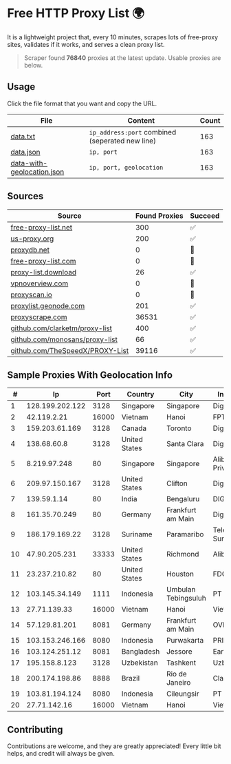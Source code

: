 
# Free HTTP Proxy List 🌍

It is a lightweight project that, every 10 minutes, scrapes lots of free-proxy sites, validates if it works, and serves a clean proxy list.


> Scraper found **76840** proxies at the latest update. Usable proxies are below.

## Usage

Click the file format that you want and copy the URL.


|File|Content|Count|
|----|-------|-----|
|[data.txt](https://raw.githubusercontent.com/themiralay/Proxy-List-World/master/data.txt)|`ip_address:port` combined (seperated new line)|163|
|[data.json](https://raw.githubusercontent.com/themiralay/Proxy-List-World/master/data.json)|`ip, port`|163|
|[data-with-geolocation.json](https://raw.githubusercontent.com/themiralay/Proxy-List-World/master/data-with-geolocation.json)|`ip, port, geolocation`|163|

## Sources

|Source|Found Proxies|Succeed|
|------|-------------|-------|
|[free-proxy-list.net](https://free-proxy-list.net)|300|✅|
|[us-proxy.org](https://www.us-proxy.org)|200|✅|
|[proxydb.net](http://proxydb.net)|0|🚫|
|[free-proxy-list.com](https://free-proxy-list.com/?page=&port=&type%5B%5D=http&type%5B%5D=https&up_time=0&search=Search)|0|🚫|
|[proxy-list.download](https://www.proxy-list.download/HTTP)|26|✅|
|[vpnoverview.com](https://vpnoverview.com/privacy/anonymous-browsing/free-proxy-servers)|0|🚫|
|[proxyscan.io](https://www.proxyscan.io)|0|🚫|
|[proxylist.geonode.com](https://proxylist.geonode.com/api/proxy-list?limit=300&page=1&sort_by=lastChecked&sort_type=desc&protocols=http,https)|201|✅|
|[proxyscrape.com](https://api.proxyscrape.com/v2/?request=displayproxies&protocol=http&timeout=10000&country=all&ssl=all&anonymity=all)|36531|✅|
|[github.com/clarketm/proxy-list](https://raw.githubusercontent.com/clarketm/proxy-list/master/proxy-list-raw.txt)|400|✅|
|[github.com/monosans/proxy-list](https://raw.githubusercontent.com/monosans/proxy-list/main/proxies/http.txt)|66|✅|
|[github.com/TheSpeedX/PROXY-List](https://raw.githubusercontent.com/TheSpeedX/PROXY-List/master/http.txt)|39116|✅|


## Sample Proxies With Geolocation Info

|#|Ip|Port|Country|City|Internet Service Provider|
|-|--|----|-------|----|-------------------------|
|1|128.199.202.122|3128|Singapore|Singapore|DigitalOcean, LLC|
|2|42.119.2.21|16000|Vietnam|Hanoi|FPT Telecom Company|
|3|159.203.61.169|3128|Canada|Toronto|DigitalOcean, LLC|
|4|138.68.60.8|3128|United States|Santa Clara|DigitalOcean, LLC|
|5|8.219.97.248|80|Singapore|Singapore|Alibaba Cloud (Singapore) Private Limited|
|6|209.97.150.167|3128|United States|Clifton|DigitalOcean, LLC|
|7|139.59.1.14|80|India|Bengaluru|DIGITALOCEAN|
|8|161.35.70.249|80|Germany|Frankfurt am Main|DigitalOcean, LLC|
|9|186.179.169.22|3128|Suriname|Paramaribo|Telecommunicationcompany Suriname - TeleSur|
|10|47.90.205.231|33333|United States|Richmond|Alibaba.com LLC|
|11|23.237.210.82|80|United States|Houston|FDCservers.net|
|12|103.145.34.149|1111|Indonesia|Umbulan Tebingsuluh|PT Lintas Data Multimedia|
|13|27.71.139.33|16000|Vietnam|Hanoi|Viettel Group|
|14|57.129.81.201|8081|Germany|Frankfurt am Main|OVH SAS|
|15|103.153.246.166|8080|Indonesia|Purwakarta|PRIMAHOME|
|16|103.124.251.12|8081|Bangladesh|Jessore|Earth Telecommunication|
|17|195.158.8.123|3128|Uzbekistan|Tashkent|Uzbektelecom JSC|
|18|200.174.198.86|8888|Brazil|Rio de Janeiro|Claro S.A|
|19|103.81.194.124|8080|Indonesia|Cileungsir|PT Rtiga Global Media|
|20|27.71.142.16|16000|Vietnam|Hanoi|Viettel Group|



## Contributing

Contributions are welcome, and they are greatly appreciated! Every
little bit helps, and credit will always be given.

